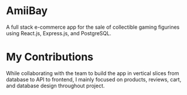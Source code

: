 # AmiiBay

A full stack e-commerce app for the sale of collectible gaming figurines using React.js, Express.js, and PostgreSQL.

# My Contributions

While collaborating with the team to build the app in vertical slices from database to API to frontend, I mainly focused on products, reviews, cart, and database design throughout project.
